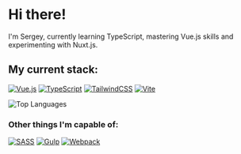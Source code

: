 # Hi there!

I'm Sergey, currently learning TypeScript, mastering Vue.js skills and experimenting with Nuxt.js.

## My current stack:
[![Vue.js](https://img.shields.io/badge/vuejs-%2335495e.svg?style=for-the-badge&logo=vuedotjs&logoColor=%234FC08D)](https://vuejs.org/) [![TypeScript](https://img.shields.io/badge/typescript-%23007ACC.svg?style=for-the-badge&logo=typescript&logoColor=white)](https://www.typescriptlang.org/) [![TailwindCSS](https://img.shields.io/badge/tailwindcss-%2338B2AC.svg?style=for-the-badge&logo=tailwind-css&logoColor=white)](https://tailwindcss.com/) [![Vite](https://img.shields.io/badge/vite-%23646CFF.svg?style=for-the-badge&logo=vite&logoColor=white)](https://vitejs.dev/)

![Top Languages](https://github-readme-stats.vercel.app/api/top-langs/?username=eimwe&layout=compact&hide=css,html&title_color=0891b2&text_color=ffffff&icon_color=0891b2&bg_color=1c1917&hide_border=true&locale=en&custom_title=What%20I%20use%20in%20my%20pet-projects:)

### Other things I'm capable of:
[![SASS](https://img.shields.io/badge/SASS-hotpink.svg?style=for-the-badge&logo=SASS&logoColor=white)](https://sass-lang.com/) [![Gulp](https://img.shields.io/badge/GULP-%23CF4647.svg?style=for-the-badge&logo=gulp&logoColor=white)](https://gulpjs.com/) [![Webpack](https://img.shields.io/badge/webpack-%238DD6F9.svg?style=for-the-badge&logo=webpack&logoColor=black)](https://webpack.js.org/)

